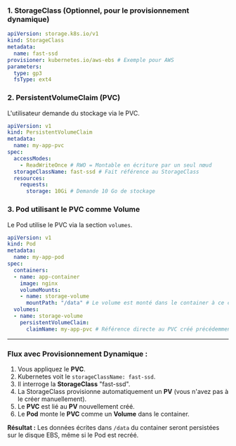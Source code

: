 
### 1. StorageClass (Optionnel, pour le provisionnement dynamique)

```yaml
apiVersion: storage.k8s.io/v1
kind: StorageClass
metadata:
  name: fast-ssd
provisioner: kubernetes.io/aws-ebs # Exemple pour AWS
parameters:
  type: gp3
  fsType: ext4
```

### 2. PersistentVolumeClaim (PVC)

L'utilisateur demande du stockage via le PVC.

```yaml
apiVersion: v1
kind: PersistentVolumeClaim
metadata:
  name: my-app-pvc
spec:
  accessModes:
    - ReadWriteOnce # RWO = Montable en écriture par un seul nœud
  storageClassName: fast-ssd # Fait référence au StorageClass
  resources:
    requests:
      storage: 10Gi # Demande 10 Go de stockage
```

### 3. Pod utilisant le PVC comme Volume

Le Pod utilise le PVC via la section `volumes`.

```yaml
apiVersion: v1
kind: Pod
metadata:
  name: my-app-pod
spec:
  containers:
  - name: app-container
    image: nginx
    volumeMounts:
    - name: storage-volume
      mountPath: "/data" # Le volume est monté dans le container à ce chemin
  volumes:
  - name: storage-volume
    persistentVolumeClaim:
      claimName: my-app-pvc # Référence directe au PVC créé précédemment
```

---

### Flux avec Provisionnement Dynamique :

1.  Vous appliquez le **PVC**.
2.  Kubernetes voit le `storageClassName: fast-ssd`.
3.  Il interroge la **StorageClass** "fast-ssd".
4.  La StorageClass provisionne automatiquement un **PV** (vous n'avez pas à le créer manuellement).
5.  Le **PVC** est lié au **PV** nouvellement créé.
6.  Le **Pod** monte le **PVC** comme un **Volume** dans le container.

**Résultat :** Les données écrites dans `/data` du container seront persistées sur le disque EBS, même si le Pod est recréé.